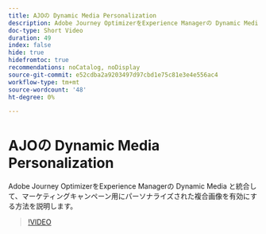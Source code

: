 ```yaml
---
title: AJOの Dynamic Media Personalization
description: Adobe Journey OptimizerをExperience Managerの Dynamic Media と統合して、マーケティングキャンペーン用にパーソナライズされた複合画像を有効にする方法を説明します。
doc-type: Short Video
duration: 49
index: false
hide: true
hidefromtoc: true
recommendations: noCatalog, noDisplay
source-git-commit: e52cdba2a9203497d97cbd1e75c81e3e4e556ac4
workflow-type: tm+mt
source-wordcount: '48'
ht-degree: 0%

---
```



# AJOの Dynamic Media Personalization

Adobe Journey OptimizerをExperience Managerの Dynamic Media と統合して、マーケティングキャンペーン用にパーソナライズされた複合画像を有効にする方法を説明します。

<!-- 62_S520_3442520_48_dynamic-media-personalization-in-ajo -->
>[!VIDEO](https://video.tv.adobe.com/v/3460310/?learn=on&enablevpops=true&captions=jpn)
